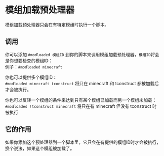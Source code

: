 # 模组加载预处理器

模组加载预处理器只会在有特定模组时执行一个脚本。

## 调用

你可以添加 `#modloaded 模组ID` 到你的脚本来调用模组加载预处理器，`模组ID`将会是你想要检查的模组ID：  
例子：`#modloaded minecraft`

你也可以提供多个模组ID：  
`#modloaded minecraft tconstruct` 将只在 minecraft 和 tconstruct 都被加载后才会被执行。

你也可以反转一个模组的条件来达到只有某个模组已加载而另一个模组未加载： `#modloaded !tconstruct minecraft` 将只在有 minecraft 但没有 tconstruct 时被执行

## 它的作用

如果你添加这个预处理器到一个脚本里，它只会在有提供的模组ID时才会被执行，换个说法，如果这个模组被加载了。